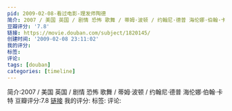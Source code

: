 ```yaml
---
pid: 2009-02-08-看过电影-理发师陶德
简介: 2007 / 美国 英国 / 剧情 恐怖 歌舞 / 蒂姆·波顿 / 约翰尼·德普 海伦娜·伯翰·卡特
豆瓣评分: '7.8'
链接: https://movie.douban.com/subject/1820145/
创建时间: '2009-02-08 23:11:02'
我的评分:
标签:
评论:
tags: [douban]
categories: [timeline]
---
```

简介:2007 / 美国 英国 / 剧情 恐怖 歌舞 / 蒂姆·波顿 / 约翰尼·德普 海伦娜·伯翰·卡特
豆瓣评分:7.8
[链接](https://movie.douban.com/subject/1820145/)
我的评分:
标签:
评论:
